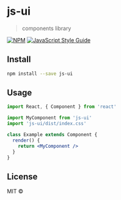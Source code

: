 # js-ui

> components library

[![NPM](https://img.shields.io/npm/v/js-ui.svg)](https://www.npmjs.com/package/js-ui) [![JavaScript Style Guide](https://img.shields.io/badge/code_style-standard-brightgreen.svg)](https://standardjs.com)

## Install

```bash
npm install --save js-ui
```

## Usage

```jsx
import React, { Component } from 'react'

import MyComponent from 'js-ui'
import 'js-ui/dist/index.css'

class Example extends Component {
  render() {
    return <MyComponent />
  }
}
```

## License

MIT © [](https://github.com/)
